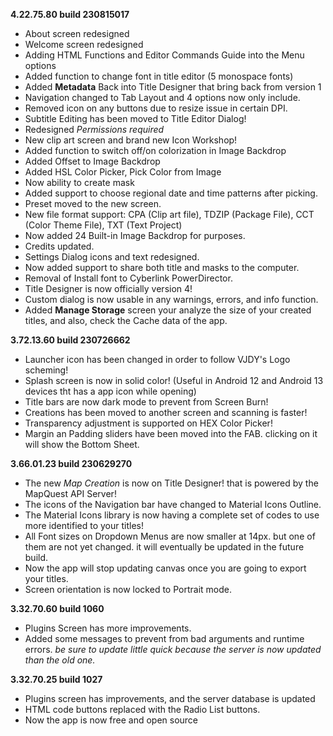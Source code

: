 **4.22.75.80 build 230815017**
- About screen redesigned
- Welcome screen redesigned
- Adding HTML Functions and Editor Commands Guide into the Menu options
- Added function to change font in title editor (5 monospace fonts)
- Added **Metadata** Back into Title Designer that bring back from version 1
- Navigation changed to Tab Layout and 4 options now only include.
- Removed icon on any buttons due to resize issue in certain DPI.
- Subtitle Editing has been moved to Title Editor Dialog!
- Redesigned _Permissions required_
- New clip art screen and brand new Icon Workshop!
- Added function to switch off/on colorization in Image Backdrop
- Added Offset to Image Backdrop
- Added HSL Color Picker, Pick Color from Image
- Now ability to create mask
- Added support to choose regional date and time patterns after picking.
- Preset moved to the new screen.
- New file format support: CPA (Clip art file), TDZIP (Package File), CCT (Color Theme File), TXT (Text Project)
- Now added 24 Built-in Image Backdrop for purposes.
- Credits updated.
- Settings Dialog icons and text redesigned.
- Now added support to share both title and masks to the computer.
- Removal of Install font to Cyberlink PowerDirector.
- Title Designer is now officially version 4!
- Custom dialog is now usable in any warnings, errors, and info function.
- Added **Manage Storage** screen your analyze the size of your created titles, and also, check the Cache data of the app.

**3.72.13.60 build 230726662**
- Launcher icon has been changed in order to follow VJDY's Logo scheming!
- Splash screen is now in solid color! (Useful in Android 12 and Android 13 devices tht has a app icon while opening)
- Title bars are now dark mode to prevent from Screen Burn!
- Creations has been moved to another screen and scanning is faster!
- Transparency adjustment is supported on HEX Color Picker!
- Margin an Padding sliders have been moved into the FAB. clicking on it will show the Bottom Sheet.

**3.66.01.23 build 230629270**
- The new _Map Creation_ is now on Title Designer! that is powered by the MapQuest API Server!
- The icons of the Navigation bar have changed to Material Icons Outline.
- The Material Icons library is now having a complete set of codes to use more identified to your titles!
- All Font sizes on Dropdown Menus are now smaller at 14px. but one of them are not yet changed. it will eventually be updated in the future build.
- Now the app will stop updating canvas once you are going to export your titles.
- Screen orientation is now locked to Portrait mode.

**3.32.70.60 build 1060**
- Plugins Screen has more improvements.
- Added some messages to prevent from bad arguments and runtime errors.
_be sure to update little quick because the server is now updated than the old one._

**3.32.70.25 build 1027**
- Plugins screen has improvements, and the server database is updated
- HTML code buttons replaced with the Radio List buttons.
- Now the app is now free and open source
